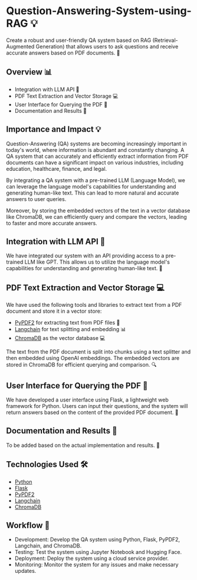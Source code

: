 # Question-Answering-System-using-RAG 💡

Create a robust and user-friendly QA system based on RAG (Retrieval-Augmented Generation) that allows users to ask questions and receive accurate answers based on PDF documents. 📄

## Overview 📊

- Integration with LLM API 🤖
- PDF Text Extraction and Vector Storage 💻
- User Interface for Querying the PDF 📝
- Documentation and Results 📄

## Importance and Impact 💡

Question-Answering (QA) systems are becoming increasingly important in today's world, where information is abundant and constantly changing. A QA system that can accurately and efficiently extract information from PDF documents can have a significant impact on various industries, including education, healthcare, finance, and legal.

By integrating a QA system with a pre-trained LLM (Language Model), we can leverage the language model's capabilities for understanding and generating human-like text. This can lead to more natural and accurate answers to user queries.

Moreover, by storing the embedded vectors of the text in a vector database like ChromaDB, we can efficiently query and compare the vectors, leading to faster and more accurate answers.

## Integration with LLM API 🤖

We have integrated our system with an API providing access to a pre-trained LLM like GPT. This allows us to utilize the language model's capabilities for understanding and generating human-like text. 💬

## PDF Text Extraction and Vector Storage 💻

We have used the following tools and libraries to extract text from a PDF document and store it in a vector store:

- [PyPDF2](https://pypi.org/project/PyPDF2/) for extracting text from PDF files 📄
- [Langchain](https://github.com/hwchase17/langchain) for text splitting and embedding 📊
- [ChromaDB](https://www.chromadb.org/) as the vector database 💻

The text from the PDF document is split into chunks using a text splitter and then embedded using OpenAI embeddings. The embedded vectors are stored in ChromaDB for efficient querying and comparison. 🔍

## User Interface for Querying the PDF 📝

We have developed a user interface using Flask, a lightweight web framework for Python. Users can input their questions, and the system will return answers based on the content of the provided PDF document. 💬

## Documentation and Results 📄

To be added based on the actual implementation and results. 📝

## Technologies Used 🛠️

- [Python](https://www.python.org/)
- [Flask](https://flask.palletsprojects.com/)
- [PyPDF2](https://pypi.org/project/PyPDF2/)
- [Langchain](https://github.com/hwchase17/langchain)
- [ChromaDB](https://www.chromadb.org/)

## Workflow 🔄

- Development: Develop the QA system using Python, Flask, PyPDF2, Langchain, and ChromaDB.
- Testing: Test the system using Jupyter Notebook and Hugging Face.
- Deployment: Deploy the system using a cloud service provider.
- Monitoring: Monitor the system for any issues and make necessary updates.
